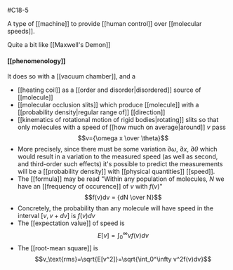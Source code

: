 #C18-5 

A type of [[machine]] to provide [[human control]] over [[molecular speeds]].

Quite a bit like [[Maxwell's Demon]]

#### [[phenomenology]]
It does so with a [[vacuum chamber]], and a 

- [[heating coil]] as a [[order and disorder|disordered]] source of [[molecule]]
- [[molecular occlusion slits]] which produce [[molecule]] with a [[probability density|regular range of]] [[direction]]
- [[kinematics of rotational motion of rigid bodies|rotating]] slits so that only molecules with a speed of [[how much on average|around]] $v$ pass $$v={\omega x \over \theta}$$
- More precisely, since there must be some variation $\partial \omega$, $\partial x$, $\partial \theta$ which would result in a variation to the measured speed (as well as second, and third-order such effects) it's possible to predict the measurements will be a [[probability density]] with [[physical quantities]] [[speed]].
- The [[formula]] may be read "Within any population of molecules, $N$ we have an [[frequency of occurence]] of $v$ with $f(v)$" $$f(v)dv = {dN \over N}$$
- Concretely, the probability than any molecule will have speed in the interval $[v, v+dv]$ is $f(v)dv$
- The [[expectation value]] of speed is $$E[v] = \int_0^\infty vf(v)dv$$
- The [[root-mean square]] is $$v_\text{rms}=\sqrt{E[v^2]}=\sqrt{\int_0^\infty v^2f(v)dv}$$